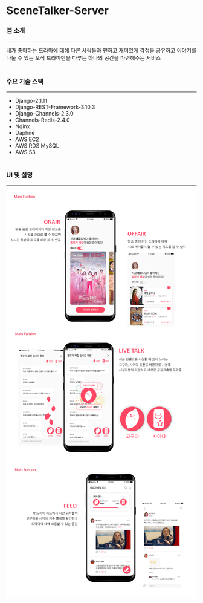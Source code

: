 # SceneTalker-Server

### 앱 소개
---
내가 좋아하는 드라마에 대해 다른 사람들과 편하고 재미있게
감정을 공유하고 이야기를 나눌 수 있는
오직 드라마만을 다루는 하나의 공간을 마련해주는 서비스

#


### 주요 기술 스택
---
- Django-2.1.11
- Django-REST-Framework-3.10.3
- Django-Channels-2.3.0
- Channels-Redis-2.4.0
- Nginx
- Daphne
- AWS EC2
- AWS RDS MySQL
- AWS S3


#

### UI 및 설명
---
![full1](./img/full1.PNG)
![full2](./img/full2.PNG)
![full3](./img/full3.PNG)